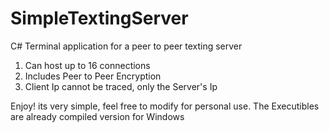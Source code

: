 # SimpleTextingServer
C# Terminal application for a peer to peer texting server
1. Can host up to 16 connections
2. Includes Peer to Peer Encryption
3. Client Ip cannot be traced, only the Server's Ip

Enjoy! its very simple, feel free to modify for personal use.
The Executibles are already compiled version for Windows
